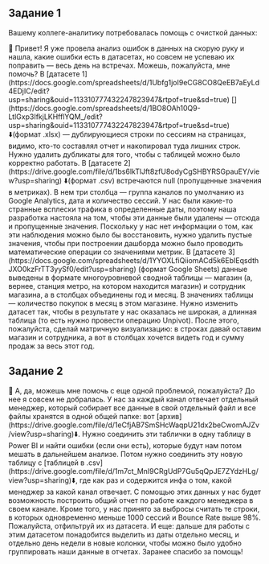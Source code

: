 ## Задание 1

Вашему коллеге-аналитику потребовалась помощь с очисткой данных:

<aside>
💌 Привет! Я уже провела анализ ошибок в данных на скорую руку и нашла, какие ошибки есть в датасетах, но совсем не успеваю их поправить — весь день на встречах. Можешь, пожалуйста, мне помочь?
В [датасете 1](https://docs.google.com/spreadsheets/d/1Ubfg1joI9eCG8CO8QeEB7aEyLd4EDjIC/edit?usp=sharing&ouid=113310777432247823947&rtpof=true&sd=true) [](https://docs.google.com/spreadsheets/d/1BO8OAh10Q9-LtlGxp3IfkjLKHfflYQM_/edit?usp=sharing&ouid=113310777432247823947&rtpof=true&sd=true) ⬇️(формат .xlsx) — дублирующиеся строки по сессиям на страницах, видимо, кто-то составлял отчет и накопировал туда лишних строк. Нужно удалить дубликаты для того, чтобы с таблицей можно было корректно работать.
В [датасете 2](https://drive.google.com/file/d/1bs6lkTlJft8zfU8odyCgSHBYRSGpauEY/view?usp=sharing) ⬇️(формат .csv) встречаются null (пропущенные значения в метриках). В нем три столбца — группа каналов по умолчанию из Google Analytics, дата и количество сессий. У нас были какие-то странные всплески трафика в определенные даты, поэтому наша разработка настояла на том, чтобы эти данные были удалены — отсюда и пропущенные значения. Поскольку у нас нет информации о том, как эти наблюдения можно было бы восстановить, нужно удалить пустые значения, чтобы при построении дашборда можно было проводить математические операции со значениями метрик.
В [датасете 3](https://docs.google.com/spreadsheets/d/1YYOXLfiQiiomACd5k6EbIEqsdthJXO0kzFrTT3yySf0/edit?usp=sharing) (формат Google Sheets) данные выведены в формате многоуровневой сводной таблицы — магазин (а, вернее, станция метро, на котором находится магазин) и сотрудник магазина, а в столбцах объединены год и месяц. В значениях таблицы — количество покупок в месяц в этом магазине. Нужно изменить датасет так, чтобы в результате у нас оказалась не широкая, а длинная таблица (то есть нужно провести операцию Unpivot). После этого, пожалуйста, сделай матричную визуализацию: в строках давай оставим магазин и сотрудника, а вот в столбцах хочется видеть год и сумму продаж за весь этот год.

</aside>

## Задание 2

<aside>
💌 А, да, можешь мне помочь с еще одной проблемой, пожалуйста? До нее я совсем не добралась.
У нас за каждый канал отвечает отдельный менеджер, который собирает все данные в свой отдельный файл и все файлы хранятся в одной общей папке: вот [архив](https://drive.google.com/file/d/1eCfjAB7SmSHcWaqpU21dx2beCwomAJZv/view?usp=sharing)⬇️. Нужно соединить эти таблички в одну таблицу в Power BI и найти ошибки (если они есть), которые будут нам потом мешать в дальнейшем анализе. Потом нужно соединить эту новую таблицу с [таблицей в .csv](https://drive.google.com/file/d/1m7ct_MnI9CRgUdP7Gu5qQpJE7ZYdzHLg/view?usp=sharing)⬇️, где как раз и содержится инфа о том, какой менеджер за какой канал отвечает. С помощью этих данных у нас будет возможность построить общий отчет по работе каждого менеджера в своем канале.
Кроме того, у нас принято за выбросы считать те строки, в которых одновременно меньше 1000 сессий и Bounce Rate выше 98%. Пожалуйста, отфильтруй их из датасета. И еще: дальше для работы с этим датасетом понадобится выделить из даты отдельно месяц, и отдельно день недели в новые колонки, чтобы можно было удобно группировать наши данные в отчетах. Заранее спасибо за помощь!

</aside>
